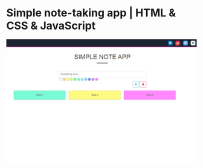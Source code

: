 # Simple note-taking app | HTML & CSS & JavaScript

![alt text](https://github.com/gisabernardes/simple-note-app/blob/master/simple-note-app.png?raw=true)
